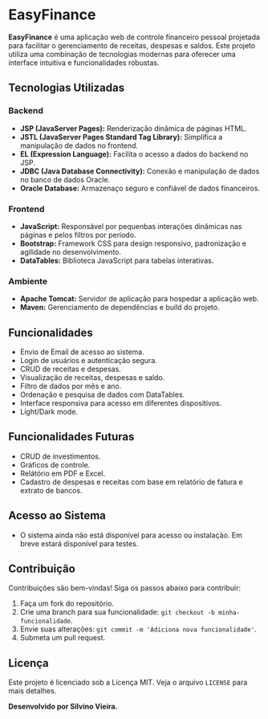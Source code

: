 # EasyFinance

**EasyFinance** é uma aplicação web de controle financeiro pessoal projetada para facilitar o gerenciamento de receitas, despesas e saldos. Este projeto utiliza uma combinação de tecnologias modernas para oferecer uma interface intuitiva e funcionalidades robustas.

## Tecnologias Utilizadas

### Backend
- **JSP (JavaServer Pages):** Renderização dinâmica de páginas HTML.
- **JSTL (JavaServer Pages Standard Tag Library):** Simplifica a manipulação de dados no frontend.
- **EL (Expression Language):** Facilita o acesso a dados do backend no JSP.
- **JDBC (Java Database Connectivity):** Conexão e manipulação de dados no banco de dados Oracle.
- **Oracle Database:** Armazenaço seguro e confiável de dados financeiros.

### Frontend
- **JavaScript:** Responsável por pequenbas interações dinâmicas nas páginas e pelos filtros por período.
- **Bootstrap:** Framework CSS para design responsivo, padronização e agilidade no desenvolvimento.
- **DataTables:** Biblioteca JavaScript para tabelas interativas.

### Ambiente
- **Apache Tomcat:** Servidor de aplicação para hospedar a aplicação web.
- **Maven:** Gerenciamento de dependências e build do projeto.

## Funcionalidades
- Envio de Email de acesso ao sistema.
- Login de usuários e autenticação segura.
- CRUD de receitas e despesas.
- Visualização de receitas, despesas e saldo.
- Filtro de dados por mês e ano.
- Ordenação e pesquisa de dados com DataTables.
- Interface responsiva para acesso em diferentes dispositivos.
- Light/Dark mode.

## Funcionalidades Futuras
- CRUD de investimentos.
- Gráficos de controle.
- Relátório em PDF e Excel.
- Cadastro de despesas e receitas com base em relatório de fatura e extrato de bancos.

## Acesso ao Sistema
- O sistema ainda não está disponível para acesso ou instalação. Em breve estará disponível para testes.

## Contribuição
Contribuições são bem-vindas! Siga os passos abaixo para contribuir:
1. Faça um fork do repositório.
2. Crie uma branch para sua funcionalidade: `git checkout -b minha-funcionalidade`.
3. Envie suas alterações: `git commit -m 'Adiciona nova funcionalidade'`.
4. Submeta um pull request.

## Licença
Este projeto é licenciado sob a Licença MIT. Veja o arquivo `LICENSE` para mais detalhes.

**Desenvolvido por Silvino Vieira.**


